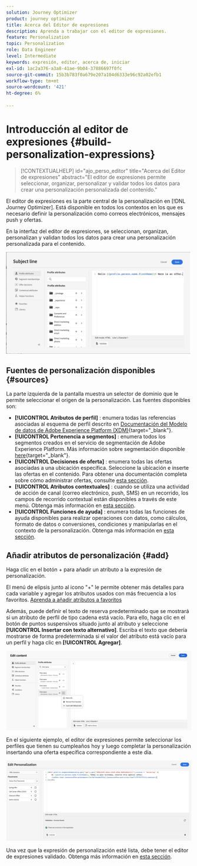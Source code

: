 ```yaml
---
solution: Journey Optimizer
product: journey optimizer
title: Acerca del Editor de expresiones
description: Aprenda a trabajar con el editor de expresiones.
feature: Personalization
topic: Personalization
role: Data Engineer
level: Intermediate
keywords: expresión, editor, acerca de, iniciar
exl-id: 1ac2a376-a3a8-41ae-9b04-37886697f0fc
source-git-commit: 15b3b783f0a679e207a104d6333e96c92a02efb1
workflow-type: tm+mt
source-wordcount: '421'
ht-degree: 6%

---
```


# Introducción al editor de expresiones {#build-personalization-expressions}

>[!CONTEXTUALHELP]
>id="ajo_perso_editor"
>title="Acerca del Editor de expresiones"
>abstract="El editor de expresiones permite seleccionar, organizar, personalizar y validar todos los datos para crear una personalización personalizada del contenido."

El editor de expresiones es la parte central de la personalización en [!DNL Journey Optimizer]. Está disponible en todos los contextos en los que es necesario definir la personalización como correos electrónicos, mensajes push y ofertas.

En la interfaz del editor de expresiones, se seleccionan, organizan, personalizan y validan todos los datos para crear una personalización personalizada para el contenido.

![](assets/perso_ee1.png)

## Fuentes de personalización disponibles {#sources}

La parte izquierda de la pantalla muestra un selector de dominio que le permite seleccionar el origen de la personalización. Las fuentes disponibles son:

* **[!UICONTROL Atributos de perfil]** : enumera todas las referencias asociadas al esquema de perfil descrito en [Documentación del Modelo de datos de Adobe Experience Platform (XDM)](https://experienceleague.adobe.com/docs/experience-platform/xdm/home.html?lang=es){target="_blank"}.
* **[!UICONTROL Pertenencia a segmentos]** : enumera todos los segmentos creados en el servicio de segmentación de Adobe Experience Platform. Más información sobre segmentación disponible [here](https://experienceleague.adobe.com/docs/experience-platform/segmentation/home.html){target="_blank"}.
* **[!UICONTROL Decisiones de oferta]** : enumera todas las ofertas asociadas a una ubicación específica. Seleccione la ubicación e inserte las ofertas en el contenido. Para obtener una documentación completa sobre cómo administrar ofertas, consulte [esta sección](../email/add-offers-email.md).
* **[!UICONTROL Atributos contextuales]** : cuando se utiliza una actividad de acción de canal (correo electrónico, push, SMS) en un recorrido, los campos de recorrido contextual están disponibles a través de este menú. Obtenga más información en [esta sección](personalization-use-case.md).
* **[!UICONTROL Funciones de ayuda]** : enumera todas las funciones de ayuda disponibles para realizar operaciones con datos, como cálculos, formato de datos o conversiones, condiciones y manipularlas en el contexto de la personalización. Obtenga más información en [esta sección](functions/functions.md).

## Añadir atributos de personalización {#add}

Haga clic en el botón + para añadir un atributo a la expresión de personalización.

El menú de elipsis junto al icono &quot;+&quot; le permite obtener más detalles para cada variable y agregar los atributos usados con más frecuencia a los favoritos. [Aprenda a añadir atributos a favoritos](personalization-favorites.md)

Además, puede definir el texto de reserva predeterminado que se mostrará si un atributo de perfil de tipo cadena está vacío. Para ello, haga clic en el botón de puntos suspensivos situado junto al atributo y seleccione **[!UICONTROL Insertar con texto alternativo]**. Escriba el texto que debería mostrarse de forma predeterminada si el valor del atributo está vacío para un perfil y haga clic en **[!UICONTROL Agregar]**.

![](assets/attribute-details.png)

En el siguiente ejemplo, el editor de expresiones permite seleccionar los perfiles que tienen su cumpleaños hoy y luego completar la personalización insertando una oferta específica correspondiente a este día.

![](assets/perso_ee2.png)

Una vez que la expresión de personalización esté lista, debe tener el editor de expresiones validado. Obtenga más información en [esta sección](personalization-validation.md).

